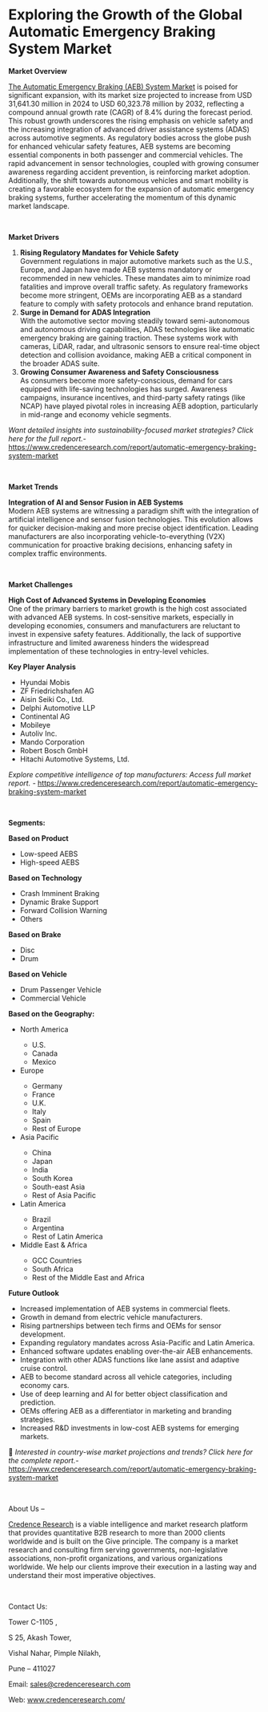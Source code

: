 # Exploring the Growth of the Global Automatic Emergency Braking System Market


<p><strong>Market Overview</strong></p>
<p><a href="https://www.credenceresearch.com/report/automatic-emergency-braking-system-market">The Automatic Emergency Braking (AEB) System Market</a> is poised for significant expansion, with its market size projected to increase from USD 31,641.30 million in 2024 to USD 60,323.78 million by 2032, reflecting a compound annual growth rate (CAGR) of 8.4% during the forecast period. This robust growth underscores the rising emphasis on vehicle safety and the increasing integration of advanced driver assistance systems (ADAS) across automotive segments. As regulatory bodies across the globe push for enhanced vehicular safety features, AEB systems are becoming essential components in both passenger and commercial vehicles. The rapid advancement in sensor technologies, coupled with growing consumer awareness regarding accident prevention, is reinforcing market adoption. Additionally, the shift towards autonomous vehicles and smart mobility is creating a favorable ecosystem for the expansion of automatic emergency braking systems, further accelerating the momentum of this dynamic market landscape.</p>
<p><strong>&nbsp;</strong></p>
<p><strong>Market Drivers</strong></p>
<ol>
<li><strong> Rising Regulatory Mandates for Vehicle Safety</strong><br /> Government regulations in major automotive markets such as the U.S., Europe, and Japan have made AEB systems mandatory or recommended in new vehicles. These mandates aim to minimize road fatalities and improve overall traffic safety. As regulatory frameworks become more stringent, OEMs are incorporating AEB as a standard feature to comply with safety protocols and enhance brand reputation.</li>
<li><strong> Surge in Demand for ADAS Integration</strong><br /> With the automotive sector moving steadily toward semi-autonomous and autonomous driving capabilities, ADAS technologies like automatic emergency braking are gaining traction. These systems work with cameras, LiDAR, radar, and ultrasonic sensors to ensure real-time object detection and collision avoidance, making AEB a critical component in the broader ADAS suite.</li>
<li><strong> Growing Consumer Awareness and Safety Consciousness</strong><br /> As consumers become more safety-conscious, demand for cars equipped with life-saving technologies has surged. Awareness campaigns, insurance incentives, and third-party safety ratings (like NCAP) have played pivotal roles in increasing AEB adoption, particularly in mid-range and economy vehicle segments.</li>
</ol>
<p><em>Want detailed insights into sustainability-focused market strategies? Click here for the full report.- </em><a href="https://www.credenceresearch.com/report/automatic-emergency-braking-system-market">https://www.credenceresearch.com/report/automatic-emergency-braking-system-market</a></p>
<p>&nbsp;</p>
<p><strong>Market Trends</strong></p>
<p><strong>Integration of AI and Sensor Fusion in AEB Systems</strong><br /> Modern AEB systems are witnessing a paradigm shift with the integration of artificial intelligence and sensor fusion technologies. This evolution allows for quicker decision-making and more precise object identification. Leading manufacturers are also incorporating vehicle-to-everything (V2X) communication for proactive braking decisions, enhancing safety in complex traffic environments.</p>
<p><strong>&nbsp;</strong></p>
<p><strong>Market Challenges</strong></p>
<p><strong>High Cost of Advanced Systems in Developing Economies</strong><br /> One of the primary barriers to market growth is the high cost associated with advanced AEB systems. In cost-sensitive markets, especially in developing economies, consumers and manufacturers are reluctant to invest in expensive safety features. Additionally, the lack of supportive infrastructure and limited awareness hinders the widespread implementation of these technologies in entry-level vehicles.</p>
<p><strong>Key Player Analysis</strong></p>
<ul>
<li>Hyundai Mobis</li>
<li>ZF Friedrichshafen AG</li>
<li>Aisin Seiki Co., Ltd.</li>
<li>Delphi Automotive LLP</li>
<li>Continental AG</li>
<li>Mobileye</li>
<li>Autoliv Inc.</li>
<li>Mando Corporation</li>
<li>Robert Bosch GmbH</li>
<li>Hitachi Automotive Systems, Ltd.</li>
</ul>
<p><em>Explore competitive intelligence of top manufacturers: Access full market report. - </em><a href="https://www.credenceresearch.com/report/automatic-emergency-braking-system-market">https://www.credenceresearch.com/report/automatic-emergency-braking-system-market</a></p>
<p>&nbsp;</p>
<p><strong>Segments:</strong></p>
<p><strong>Based on&nbsp;Product</strong></p>
<ul>
<li>Low-speed AEBS</li>
<li>High-speed AEBS</li>
</ul>
<p><strong>Based on&nbsp;Technology</strong></p>
<ul>
<li>Crash Imminent Braking</li>
<li>Dynamic Brake Support</li>
<li>Forward Collision Warning</li>
<li>Others</li>
</ul>
<p><strong>Based on&nbsp;Brake</strong></p>
<ul>
<li>Disc</li>
<li>Drum</li>
</ul>
<p><strong>Based on&nbsp;Vehicle</strong></p>
<ul>
<li>Drum Passenger Vehicle</li>
<li>Commercial Vehicle</li>
</ul>
<p><strong>Based on the Geography:</strong></p>
<ul>
<li>North America</li>
<ul>
<li>U.S.</li>
<li>Canada</li>
<li>Mexico</li>
</ul>
<li>Europe</li>
<ul>
<li>Germany</li>
<li>France</li>
<li>U.K.</li>
<li>Italy</li>
<li>Spain</li>
<li>Rest of Europe</li>
</ul>
<li>Asia Pacific</li>
<ul>
<li>China</li>
<li>Japan</li>
<li>India</li>
<li>South Korea</li>
<li>South-east Asia</li>
<li>Rest of Asia Pacific</li>
</ul>
<li>Latin America</li>
<ul>
<li>Brazil</li>
<li>Argentina</li>
<li>Rest of Latin America</li>
</ul>
<li>Middle East &amp; Africa</li>
<ul>
<li>GCC Countries</li>
<li>South Africa</li>
<li>Rest of the Middle East and Africa</li>
</ul>
</ul>
<p><strong>Future Outlook </strong></p>
<ul>
<li>Increased implementation of AEB systems in commercial fleets.</li>
<li>Growth in demand from electric vehicle manufacturers.</li>
<li>Rising partnerships between tech firms and OEMs for sensor development.</li>
<li>Expanding regulatory mandates across Asia-Pacific and Latin America.</li>
<li>Enhanced software updates enabling over-the-air AEB enhancements.</li>
<li>Integration with other ADAS functions like lane assist and adaptive cruise control.</li>
<li>AEB to become standard across all vehicle categories, including economy cars.</li>
<li>Use of deep learning and AI for better object classification and prediction.</li>
<li>OEMs offering AEB as a differentiator in marketing and branding strategies.</li>
<li>Increased R&amp;D investments in low-cost AEB systems for emerging markets.</li>
</ul>
<p>📌 <em>Interested in country-wise market projections and trends? Click here for the complete report.- </em><a href="https://www.credenceresearch.com/report/automatic-emergency-braking-system-market">https://www.credenceresearch.com/report/automatic-emergency-braking-system-market</a></p>
<p>&nbsp;</p>
<p>About Us &ndash;</p>
<p><a href="https://www.credenceresearch.com/">Credence Research</a> is a viable intelligence and market research platform that provides quantitative B2B research to more than 2000 clients worldwide and is built on the Give principle. The company is a market research and consulting firm serving governments, non-legislative associations, non-profit organizations, and various organizations worldwide. We help our clients improve their execution in a lasting way and understand their most imperative objectives.</p>
<p>&nbsp;</p>
<p>Contact Us:</p>
<p>Tower C-1105 ,</p>
<p>S 25, Akash Tower,</p>
<p>Vishal Nahar, Pimple Nilakh,</p>
<p>Pune &ndash; 411027</p>
<p>Email: <a href="mailto:sales@credenceresearch.com">sales@credenceresearch.com</a></p>
<p>Web: <a href="http://www.credenceresearch.com/">www.credenceresearch.com/</a></p>
